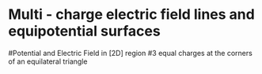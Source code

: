 
# Multi - charge electric field lines and equipotential surfaces
#Potential and Electric Field in [2D] region
#3 equal charges at the corners of an equilateral triangle
